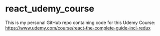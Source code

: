 # react_udemy_course
This is my personal GitHub repo containing code for this Udemy Course: https://www.udemy.com/course/react-the-complete-guide-incl-redux
